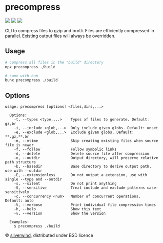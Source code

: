 # precompress
[![](https://img.shields.io/npm/v/precompress.svg?style=flat)](https://www.npmjs.org/package/precompress) [![](https://img.shields.io/npm/dm/precompress.svg)](https://www.npmjs.org/package/precompress) [![](https://packagephobia.com/badge?p=precompress)](https://packagephobia.com/result?p=precompress)

CLI to compress files to gzip and brotli. Files are efficiently compressed in parallel. Existing output files will always be overridden.

## Usage
```bash
# compress all files in the "build" directory
npx precompress ./build

# same with bun
bunx precompress ./build
```

## Options
```
usage: precompress [options] <files,dirs,...>

  Options:
    -t, --types <type,...>    Types of files to generate. Default: gz,br
    -i, --include <glob,...>  Only include given globs. Default: unset
    -e, --exclude <glob,...>  Exclude given globs. Default: **.gz,**.br
    -m, --mtime               Skip creating existing files when source file is newer
    -f, --follow              Follow symbolic links
    -d, --delete              Delete source file after compression
    -o, --outdir              Output directory, will preserve relative path structure
    -b, --basedir             Base directory to derive output path, use with --outdir
    -E, --extensionless       Do not output a extension, use with single --type and --outdir
    -s, --silent              Do not print anything
    -S, --sensitive           Treat include and exclude patterns case-sensitively
    -c, --concurrency <num>   Number of concurrent operations. Default: auto
    -V, --verbose             Print individual file compression times
    -h, --help                Show this text
    -v, --version             Show the version

  Examples:
    $ precompress ./build
```

© [silverwind](https://github.com/silverwind), distributed under BSD licence
